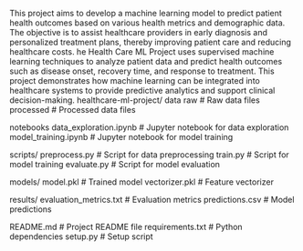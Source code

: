 This project aims to develop a machine learning model to predict patient health outcomes based on various health metrics and demographic data. The objective is to assist healthcare providers in early diagnosis and personalized treatment plans, thereby improving patient care and reducing healthcare costs.
he Health Care ML Project uses supervised machine learning techniques to analyze patient data and predict health outcomes such as disease onset, recovery time, and response to treatment. This project demonstrates how machine learning can be integrated into healthcare systems to provide predictive analytics and support clinical decision-making.
healthcare-ml-project/
 data 
 raw                 # Raw data files 
 processed            # Processed data files

 notebooks
 data_exploration.ipynb # Jupyter notebook for data exploration
 model_training.ipynb   # Jupyter notebook for model training

 scripts/
 preprocess.py          # Script for data preprocessing
 train.py               # Script for model training
 evaluate.py            # Script for model evaluation

 models/
 model.pkl              # Trained model
 vectorizer.pkl         # Feature vectorizer

 results/
 evaluation_metrics.txt # Evaluation metrics
 predictions.csv        # Model predictions

 README.md                  # Project README file
 requirements.txt           # Python dependencies
 setup.py                   # Setup script
